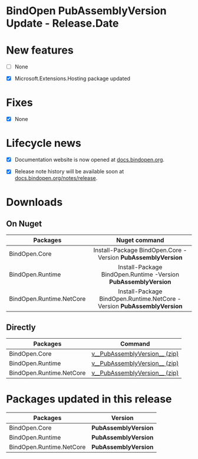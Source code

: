 BindOpen __PubAssemblyVersion__ Update - __Release.Date__
====

# New features

- [ ] None
- [X] Microsoft.Extensions.Hosting package updated


# Fixes

- [X] None


# Lifecycle news

- [X] Documentation website is now opened at [docs.bindopen.org](https://docs.bindopen.org).
- [X] Release note history will be available soon at [docs.bindopen.org/notes/release](https://docs.bindopen.org/notes/release).


# Downloads

## On Nuget

| Packages                 |                                Nuget command                            |
|--------------------------|:-----------------------------------------------------------------------:|
| BindOpen.Core            | Install-Package BindOpen.Core -Version __PubAssemblyVersion__              |
| BindOpen.Runtime         | Install-Package BindOpen.Runtime -Version __PubAssemblyVersion__           |
| BindOpen.Runtime.NetCore | Install-Package BindOpen.Runtime.NetCore -Version __PubAssemblyVersion__   |

## Directly

| Packages                 |                                      Command                            |
|--------------------------|:-----------------------------------------------------------------------:|
| BindOpen.Core            | [v__PubAssemblyVersion__ (zip)](https://storage.bindopen.org/pgrkhpym/releases/bindopen.core/BindOpen.Core-__PubAssemblyVersion__.zip) |
| BindOpen.Runtime         | [v__PubAssemblyVersion__ (zip)](https://storage.bindopen.org/pgrkhpym/releases/bindopen.runtime/BindOpen.Runtime-__PubAssemblyVersion__.zip) |
| BindOpen.Runtime.NetCore | [v__PubAssemblyVersion__ (zip)](https://storage.bindopen.org/pgrkhpym/releases/bindopen.runtime.netocore/BindOpen.Runtime.NetCore-__PubAssemblyVersion__.zip) |


# Packages updated in this release

| Packages                 |         Version       |
|--------------------------|:---------------------:|
| BindOpen.Core            | __PubAssemblyVersion__   |
| BindOpen.Runtime         | __PubAssemblyVersion__   |
| BindOpen.Runtime.NetCore | __PubAssemblyVersion__   |